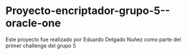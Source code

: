 # Proyecto-encriptador-grupo-5--oracle-one
Este proyecto fue realizado por Eduardo Delgado Nuñez como parte del primer challenge del grupo 5
